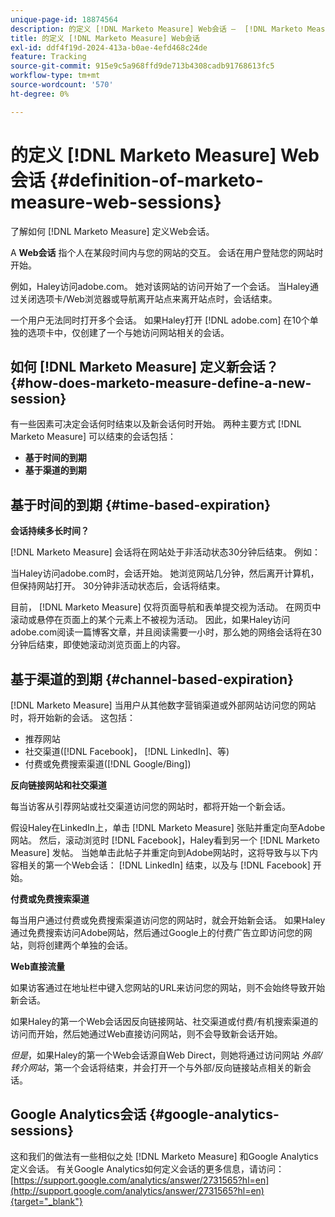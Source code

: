 ```yaml
---
unique-page-id: 18874564
description: 的定义 [!DNL Marketo Measure] Web会话 —  [!DNL Marketo Measure]
title: 的定义 [!DNL Marketo Measure] Web会话
exl-id: ddf4f19d-2024-413a-b0ae-4efd468c24de
feature: Tracking
source-git-commit: 915e9c5a968ffd9de713b4308cadb91768613fc5
workflow-type: tm+mt
source-wordcount: '570'
ht-degree: 0%

---
```


# 的定义 [!DNL Marketo Measure] Web会话 {#definition-of-marketo-measure-web-sessions}

了解如何 [!DNL Marketo Measure] 定义Web会话。

A **Web会话** 指个人在某段时间内与您的网站的交互。 会话在用户登陆您的网站时开始。

例如，Haley访问adobe.com。 她对该网站的访问开始了一个会话。 当Haley通过关闭选项卡/Web浏览器或导航离开站点来离开站点时，会话结束。

一个用户无法同时打开多个会话。 如果Haley打开 [!DNL adobe.com] 在10个单独的选项卡中，仅创建了一个与她访问网站相关的会话。

## 如何 [!DNL Marketo Measure] 定义新会话？ {#how-does-marketo-measure-define-a-new-session}

有一些因素可决定会话何时结束以及新会话何时开始。 两种主要方式 [!DNL Marketo Measure] 可以结束的会话包括：

* **基于时间的到期**
* **基于渠道的到期**

## 基于时间的到期 {#time-based-expiration}

**会话持续多长时间？**

[!DNL Marketo Measure] 会话将在网站处于非活动状态30分钟后结束。 例如：

当Haley访问adobe.com时，会话开始。 她浏览网站几分钟，然后离开计算机，但保持网站打开。 30分钟非活动状态后，会话将结束。

目前， [!DNL Marketo Measure] 仅将页面导航和表单提交视为活动。 在网页中滚动或悬停在页面上的某个元素上不被视为活动。 因此，如果Haley访问adobe.com阅读一篇博客文章，并且阅读需要一小时，那么她的网络会话将在30分钟后结束，即使她滚动浏览页面上的内容。

## 基于渠道的到期 {#channel-based-expiration}

[!DNL Marketo Measure] 当用户从其他数字营销渠道或外部网站访问您的网站时，将开始新的会话。 这包括：

* 推荐网站
* 社交渠道([!DNL Facebook]， [!DNL LinkedIn]、等)
* 付费或免费搜索渠道([!DNL Google/Bing])

**反向链接网站和社交渠道**

每当访客从引荐网站或社交渠道访问您的网站时，都将开始一个新会话。

假设Haley在LinkedIn上，单击 [!DNL Marketo Measure] 张贴并重定向至Adobe网站。 然后，滚动浏览时 [!DNL Facebook]，Haley看到另一个 [!DNL Marketo Measure] 发帖。 当她单击此帖子并重定向到Adobe网站时，这将导致与以下内容相关的第一个Web会话： [!DNL LinkedIn] 结束，以及与 [!DNL Facebook] 开始。

**付费或免费搜索渠道**

每当用户通过付费或免费搜索渠道访问您的网站时，就会开始新会话。 如果Haley通过免费搜索访问Adobe网站，然后通过Google上的付费广告立即访问您的网站，则将创建两个单独的会话。

**Web直接流量**

如果访客通过在地址栏中键入您网站的URL来访问您的网站，则不会始终导致开始新会话。

如果Haley的第一个Web会话因反向链接网站、社交渠道或付费/有机搜索渠道的访问而开始，然后她通过Web直接访问网站，则不会导致新会话开始。

_但是_，如果Haley的第一个Web会话源自Web Direct，则她将通过访问网站 _外部/转介网站_，第一个会话将结束，并会打开一个与外部/反向链接站点相关的新会话。

## Google Analytics会话 {#google-analytics-sessions}

这和我们的做法有一些相似之处 [!DNL Marketo Measure] 和Google Analytics定义会话。 有关Google Analytics如何定义会话的更多信息，请访问： [https://support.google.com/analytics/answer/2731565?hl=en](http://support.google.com/analytics/answer/2731565?hl=en){target="_blank"}
